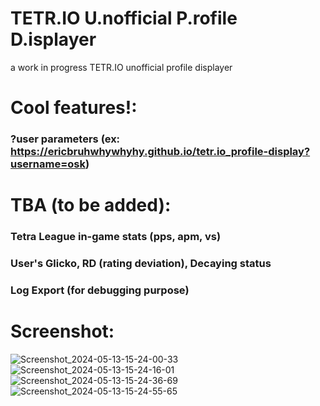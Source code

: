 # TETR.IO U.nofficial P.rofile D.isplayer
a work in progress TETR.IO unofficial profile displayer

# Cool features!:
### ?user parameters (ex: https://ericbruhwhywhyhy.github.io/tetr.io_profile-display?username=osk)

# TBA (to be added):
### Tetra League in-game stats (pps, apm, vs)
### User's Glicko, RD (rating deviation), Decaying status
### Log Export (for debugging purpose)


# Screenshot:
![Screenshot_2024-05-13-15-24-00-33](https://github.com/Ericbruhwhywhyhy/tetr.io_profile-display/assets/160207601/d430cf08-a8ea-41c2-b432-5a4d1cce0b1f)
![Screenshot_2024-05-13-15-24-16-01](https://github.com/Ericbruhwhywhyhy/tetr.io_profile-display/assets/160207601/7955919f-7603-4d11-9d53-b19472256113)
![Screenshot_2024-05-13-15-24-36-69](https://github.com/Ericbruhwhywhyhy/tetr.io_profile-display/assets/160207601/ef74eb50-d38a-4781-9c00-9043d87917ff)
![Screenshot_2024-05-13-15-24-55-65](https://github.com/Ericbruhwhywhyhy/tetr.io_profile-display/assets/160207601/5a47986e-a8b8-4914-8d0d-0f3ba0274ea9)


